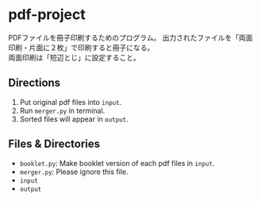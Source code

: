 # pdf-project

PDFファイルを冊子印刷するためのプログラム。
出力されたファイルを「両面印刷・片面に２枚」で印刷すると冊子になる。  
両面印刷は「短辺とじ」に設定すること。

## Directions
1. Put original pdf files into `input`.
2. Run `merger.py` in terminal.
3. Sorted files will appear in `output`.

## Files & Directories
- `booklet.py`: Make booklet version of each pdf files in `input`.
- `merger.py`: Please ignore this file.
- `input`
- `output`
